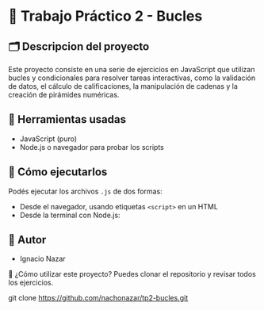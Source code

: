 # 🧠 Trabajo Práctico 2 - Bucles

## 🗂️ Descripcion del proyecto

Este proyecto consiste en una serie de ejercicios en JavaScript que utilizan bucles y condicionales para resolver tareas interactivas, como la validación de datos, el cálculo de calificaciones, la manipulación de cadenas y la creación de pirámides numéricas.

## 🧪 Herramientas usadas

- JavaScript (puro)
- Node.js o navegador para probar los scripts

## 🚀 Cómo ejecutarlos

Podés ejecutar los archivos `.js` de dos formas:

- Desde el navegador, usando etiquetas `<script>` en un HTML
- Desde la terminal con Node.js:

## 📝 Autor

- Ignacio Nazar

🚀 ¿Cómo utilizar este proyecto?
Puedes clonar el repositorio y revisar todos los ejercicios.

git clone https://github.com/nachonazar/tp2-bucles.git
